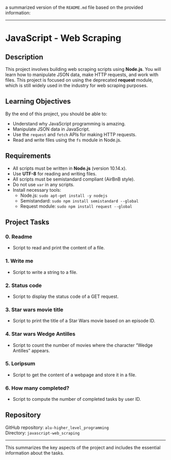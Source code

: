  a summarized version of the `README.md` file based on the provided information:

---

# JavaScript - Web Scraping

## Description
This project involves building web scraping scripts using **Node.js**. You will learn how to manipulate JSON data, make HTTP requests, and work with files. This project is focused on using the deprecated **request** module, which is still widely used in the industry for web scraping purposes.

## Learning Objectives
By the end of this project, you should be able to:
- Understand why JavaScript programming is amazing.
- Manipulate JSON data in JavaScript.
- Use the `request` and `fetch` APIs for making HTTP requests.
- Read and write files using the `fs` module in Node.js.

## Requirements
- All scripts must be written in **Node.js** (version 10.14.x).
- Use **UTF-8** for reading and writing files.
- All scripts must be semistandard compliant (AirBnB style).
- Do not use `var` in any scripts.
- Install necessary tools:
  - Node.js: `sudo apt-get install -y nodejs`
  - Semistandard: `sudo npm install semistandard --global`
  - Request module: `sudo npm install request --global`

## Project Tasks

### 0. Readme
- Script to read and print the content of a file.

### 1. Write me
- Script to write a string to a file.

### 2. Status code
- Script to display the status code of a GET request.

### 3. Star wars movie title
- Script to print the title of a Star Wars movie based on an episode ID.

### 4. Star wars Wedge Antilles
- Script to count the number of movies where the character “Wedge Antilles” appears.

### 5. Loripsum
- Script to get the content of a webpage and store it in a file.

### 6. How many completed?
- Script to compute the number of completed tasks by user ID.

## Repository
GitHub repository: `alu-higher_level_programming`  
Directory: `javascript-web_scraping`

---

This summarizes the key aspects of the project and includes the essential information about the tasks.
